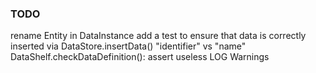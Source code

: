 ### TODO

rename Entity in DataInstance
add a test to ensure that data is correctly inserted via DataStore.insertData()
"identifier" vs "name"
DataShelf.checkDataDefinition(): assert useless
LOG
Warnings